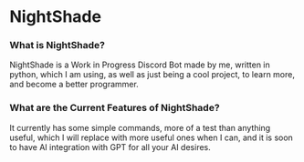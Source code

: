 # NightShade
### What is NightShade?
NightShade is a Work in Progress Discord Bot made by me, written in python, which I am using, as well as just being a cool project, to learn more, and become a better programmer.
### What are the Current Features of NightShade?
It currently has some simple commands, more of a test than anything useful, which I will replace with more useful ones when I can, and it is soon to have AI integration with GPT for all your AI desires.
